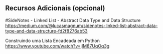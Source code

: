 ## Recursos Adicionais (opcional)

#SideNotes - Linked List - Abstract Data Type and Data Structure
https://medium.com/@lucasmagnum/sidenotes-linked-list-abstract-data-type-and-data-structure-fd2f8276ab53

Construindo uma Lista Encadeada em Python
https://www.youtube.com/watch?v=jIM87UqOq3g
